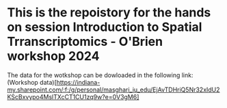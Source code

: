 # This is the repoistory for the hands on session Introduction to Spatial Trranscriptomics  - O'Brien workshop 2024

The data for the wotkshop can be dowloaded in the following link:
(Workshop data)[https://indiana-my.sharepoint.com/:f:/g/personal/masghari_iu_edu/EjAvTDHriQ5Nr32xIdU2KScBxvypo4MslTXcCT1CU1zq9w?e=0V3gM6]
